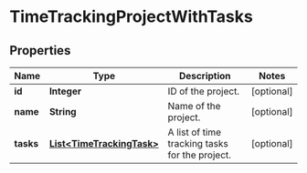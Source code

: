 

# TimeTrackingProjectWithTasks


## Properties

| Name | Type | Description | Notes |
|------------ | ------------- | ------------- | -------------|
|**id** | **Integer** | ID of the project. |  [optional] |
|**name** | **String** | Name of the project. |  [optional] |
|**tasks** | [**List&lt;TimeTrackingTask&gt;**](TimeTrackingTask.md) | A list of time tracking tasks for the project. |  [optional] |



